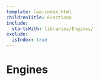 ```yaml
---
template: lua-index.html
childrenTitle: Functions
include:
  startsWith: libraries/Engines/
exclude:
  isIndex: true
---
```


# Engines
